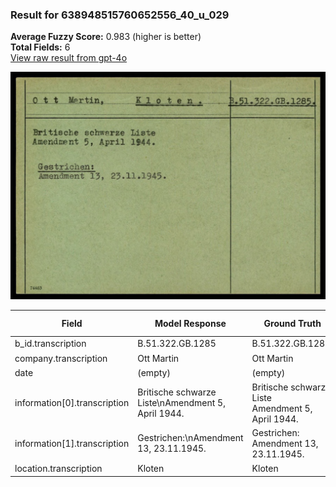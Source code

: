 ### Result for 638948515760652556_40_u_029
**Average Fuzzy Score:** 0.983 (higher is better)<br>
**Total Fields:** 6<br>
[View raw result from gpt-4o](https://github.com/RISE-UNIBAS/humanities_data_benchmark/blob/main/results/2025-10-24/T0305/request_T0305_638948515760652556_40_u_029.json)

<img src="https://github.com/RISE-UNIBAS/humanities_data_benchmark/blob/main/benchmarks/blacklist/images/638948515760652556_40_u_029.jpg?raw=true" alt="638948515760652556_40_u_029" width="600px">

| Field | Model Response | Ground Truth | Fuzzy Score | Match |
|-------|----------------|--------------|-------------|-------|
| b_id.transcription | B.51.322.GB.1285 | B.51.322.GB.1285. | 0.970 | ✅ |
| company.transcription | Ott Martin | Ott Martin | 1.000 | ✅ |
| date | (empty) | (empty) | 1.000 | ✅ |
| information[0].transcription | Britische schwarze Liste\nAmendment 5, April 1944. | Britische schwarze Liste<br>Amendment 5, April 1944. | 0.970 | ✅ |
| information[1].transcription | Gestrichen:\nAmendment 13, 23.11.1945. | Gestrichen:<br>Amendment 13, 23.11.1945. | 0.960 | ✅ |
| location.transcription | Kloten | Kloten | 1.000 | ✅ |
